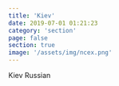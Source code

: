 ```yaml
---
title: 'Kiev'
date: 2019-07-01 01:21:23
category: 'section'
page: false
section: true
image: '/assets/img/ncex.png'
---
```


Kiev Russian
